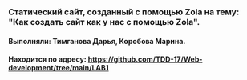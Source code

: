 ### Статический сайт, созданный с помощью Zola на тему: "Как создать сайт как у нас с помощью Zola".
#### Выполняли: Тимганова Дарья, Коробова Марина.
#### Находится по адресу: https://github.com/TDD-17/Web-development/tree/main/LAB1
